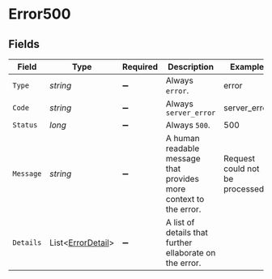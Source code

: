 # Error500


## Fields

| Field                                                             | Type                                                              | Required                                                          | Description                                                       | Example                                                           |
| ----------------------------------------------------------------- | ----------------------------------------------------------------- | ----------------------------------------------------------------- | ----------------------------------------------------------------- | ----------------------------------------------------------------- |
| `Type`                                                            | *string*                                                          | :heavy_minus_sign:                                                | Always `error`.                                                   | error                                                             |
| `Code`                                                            | *string*                                                          | :heavy_minus_sign:                                                | Always `server_error`                                             | server_error                                                      |
| `Status`                                                          | *long*                                                            | :heavy_minus_sign:                                                | Always `500`.                                                     | 500                                                               |
| `Message`                                                         | *string*                                                          | :heavy_minus_sign:                                                | A human readable message that provides more context to the error. | Request could not be processed                                    |
| `Details`                                                         | List<[ErrorDetail](../../Models/Components/ErrorDetail.md)>       | :heavy_minus_sign:                                                | A list of details that further ellaborate on the error.           |                                                                   |